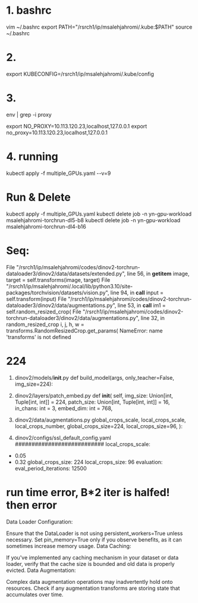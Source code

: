 
# 1. bashrc
vim ~/.bashrc
export PATH="/rsrch1/ip/msalehjahromi/.kube:$PATH"
source ~/.bashrc

# 2.
export KUBECONFIG=/rsrch1/ip/msalehjahromi/.kube/config

# 3.
env | grep -i proxy

export NO_PROXY=10.113.120.23,localhost,127.0.0.1
export no_proxy=10.113.120.23,localhost,127.0.0.1

# 4. running
kubectl apply -f multiple_GPUs.yaml --v=9


# Run & Delete
kubectl apply -f multiple_GPUs.yaml
kubectl delete job -n yn-gpu-workload msalehjahromi-torchrun-dl5-b8
kubectl delete job -n yn-gpu-workload msalehjahromi-torchrun-dl4-b16


 

# Seq:

  File "/rsrch1/ip/msalehjahromi/codes/dinov2-torchrun-dataloader3/dinov2/data/datasets/extended.py", line 56, in __getitem__
    image, target = self.transforms(image, target)
  File "/rsrch1/ip/msalehjahromi/.local/lib/python3.10/site-packages/torchvision/datasets/vision.py", line 94, in __call__
    input = self.transform(input)
  File "/rsrch1/ip/msalehjahromi/codes/dinov2-torchrun-dataloader3/dinov2/data/augmentations.py", line 53, in __call__
    im1 = self.random_resized_crop(
  File "/rsrch1/ip/msalehjahromi/codes/dinov2-torchrun-dataloader3/dinov2/data/augmentations.py", line 32, in random_resized_crop
    i, j, h, w = transforms.RandomResizedCrop.get_params(
NameError: name 'transforms' is not defined


# 224

1. dinov2/models/__init__.py
def build_model(args, only_teacher=False, img_size=224):

2. dinov2/layers/patch_embed.py
  def __init__(
      self,
      img_size: Union[int, Tuple[int, int]] = 224,
      patch_size: Union[int, Tuple[int, int]] = 16,
      in_chans: int = 3,
      embed_dim: int = 768,

3. dinov2/data/augmentations.py
        global_crops_scale,
        local_crops_scale,
        local_crops_number,
        global_crops_size=224,
        local_crops_size=96,
    ):

4. dinov2/configs/ssl_default_config.yaml     ###########################
  local_crops_scale:
  - 0.05
  - 0.32
  global_crops_size: 224
  local_crops_size: 96
evaluation:
  eval_period_iterations: 12500



# run time error, B*2 iter is halfed! then error
Data Loader Configuration:

Ensure that the DataLoader is not using persistent_workers=True unless necessary.
Set pin_memory=True only if you observe benefits, as it can sometimes increase memory usage.
Data Caching:

If you've implemented any caching mechanism in your dataset or data loader, verify that the cache size is bounded and old data is properly evicted.
Data Augmentation:

Complex data augmentation operations may inadvertently hold onto resources.
Check if any augmentation transforms are storing state that accumulates over time.


